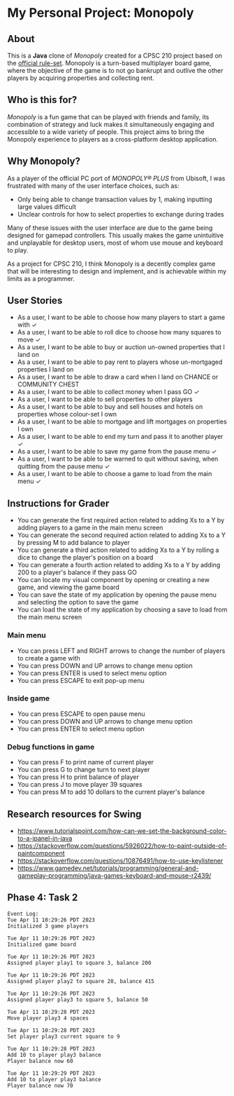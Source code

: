 # My Personal Project: Monopoly

## About

This is a **Java** clone of *Monopoly* created for a CPSC 210 project based
on the [official rule-set](https://www.officialgamerules.org/monopoly).
Monopoly is a turn-based multiplayer board game, where the objective
of the game is to not go bankrupt and outlive the other players by
acquiring properties and collecting rent.

## Who is this for?

*Monopoly* is a fun game that can be played with friends and family, its
combination of strategy and luck makes it simultaneously engaging and
accessible to a wide variety of people. This project aims to bring the
Monopoly experience to players as a cross-platform desktop application.

## Why Monopoly?

As a player of the official PC port of *MONOPOLY® PLUS* from Ubisoft,
I was frustrated with many of the user interface choices, such as:
- Only being able to change transaction values by 1, making inputting
large values difficult
- Unclear controls for how to select properties to exchange during trades

Many of these issues with the user interface are due to the game being designed
for gamepad controllers. This usually makes the game unintuitive and unplayable
for desktop users, most of whom use mouse and keyboard to play.

As a project for CPSC 210, I think Monopoly is a decently complex game that
will be interesting to design and implement, and is achievable within my
limits as a programmer.

## User Stories

- As a user, I want to be able to choose how many players to start a game with ✓
- As a user, I want to be able to roll dice to choose how many squares to move ✓
- As a user, I want to be able to buy or auction un-owned properties that I land on
- As a user, I want to be able to pay rent to players whose un-mortgaged properties I land on
- As a user, I want to be able to draw a card when I land on CHANCE or COMMUNITY CHEST
- As a user, I want to be able to collect money when I pass GO ✓
- As a user, I want to be able to sell properties to other players
- As a user, I want to be able to buy and sell houses and hotels on properties whose colour-set I own
- As a user, I want to be able to mortgage and lift mortgages on properties I own
- As a user, I want to be able to end my turn and pass it to another player ✓
- As a user, I want to be able to save my game from the pause menu ✓
- As a user, I want to be able to be warned to quit without saving, when quitting from the pause menu ✓
- As a user, I want to be able to choose a game to load from the main menu ✓

## Instructions for Grader

- You can generate the first required action related to adding Xs to a Y by adding players to a game in the main menu screen
- You can generate the second required action related to adding Xs to a Y by pressing M to add balance to player
- You can generate a third action related to adding Xs to a Y by rolling a dice to change the player's position on a board
- You can generate a fourth action related to adding Xs to a Y by adding 200 to a player's balance if they pass GO
- You can locate my visual component by opening or creating a new game, and viewing the game board
- You can save the state of my application by opening the pause menu and selecting the option to save the game
- You can load the state of my application by choosing a save to load from the main menu screen

### Main menu
- You can press LEFT and RIGHT arrows to change the number of players to create a game with
- You can press DOWN and UP arrows to change menu option
- You can press ENTER is used to select menu option
- You can press ESCAPE to exit pop-up menu

### Inside game
- You can press ESCAPE to open pause menu
- You can press DOWN and UP arrows to change menu option
- You can press ENTER to select menu option

### Debug functions in game
- You can press F to print name of current player
- You can press G to change turn to next player
- You can press H to print balance of player
- You can press J to move player 39 squares
- You can press M to add 10 dollars to the current player's balance

## Research resources for Swing
- https://www.tutorialspoint.com/how-can-we-set-the-background-color-to-a-jpanel-in-java
- https://stackoverflow.com/questions/5926022/how-to-paint-outside-of-paintcomponent
- https://stackoverflow.com/questions/10876491/how-to-use-keylistener
- https://www.gamedev.net/tutorials/programming/general-and-gameplay-programming/java-games-keyboard-and-mouse-r2439/

## Phase 4: Task 2
```
Event Log:
Tue Apr 11 10:29:26 PDT 2023
Initialized 3 game players

Tue Apr 11 10:29:26 PDT 2023
Initialized game board

Tue Apr 11 10:29:26 PDT 2023
Assigned player play1 to square 3, balance 200

Tue Apr 11 10:29:26 PDT 2023
Assigned player play2 to square 20, balance 415

Tue Apr 11 10:29:26 PDT 2023
Assigned player play3 to square 5, balance 50

Tue Apr 11 10:29:28 PDT 2023
Move player play3 4 spaces

Tue Apr 11 10:29:28 PDT 2023
Set player play3 current square to 9

Tue Apr 11 10:29:28 PDT 2023
Add 10 to player play3 balance
Player balance now 60

Tue Apr 11 10:29:29 PDT 2023
Add 10 to player play3 balance
Player balance now 70
```

